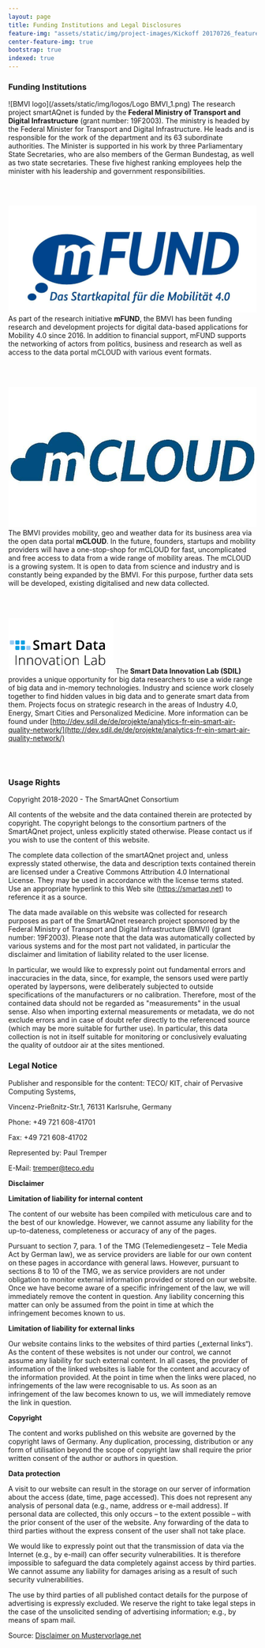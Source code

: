 ```yaml
---
layout: page
title: Funding Institutions and Legal Disclosures
feature-img: "assets/static/img/project-images/Kickoff 20170726_featured_img.jpg"
center-feature-img: true
bootstrap: true
indexed: true
---
```


### Funding Institutions

![BMVI logo](/assets/static/img/logos/Logo BMVI_1.png)
The research project smartAQnet
is funded by the **Federal Ministry of Transport and Digital Infrastructure**
(grant number: 19F2003). The ministry is headed by the Federal Minister for
Transport and Digital Infrastructure. He leads and is responsible for the work
of the department and its 63 subordinate authorities. The Minister is supported
in his work by three Parliamentary State Secretaries, who are also members of
the German Bundestag, as well as two state secretaries. These five highest
ranking employees help the minister with his leadership and government
responsibilities.

<br><br>

![mFUND logo](/assets/static/img/logos/mfund-logo-download-resized.jpg)
As part of the research initiative **mFUND**, the BMVI has been funding research and
development projects for digital data-based applications for Mobility 4.0 since
2016. In addition to financial support, mFUND supports the networking of actors
from politics, business and research as well as access to the data portal mCLOUD
with various event formats.

<br><br>

![mCLOUD logo](/assets/static/img/logos/mcloud-logo.jpg)
The BMVI provides mobility, geo and weather data for its business area via the open data portal **mCLOUD**.
In the future, founders, startups and mobility providers will have a
one-stop-shop for mCLOUD for fast, uncomplicated and free access to data from a
wide range of mobility areas. The mCLOUD is a growing system. It is open to data
from science and industry and is constantly being expanded by the BMVI. For this
purpose, further data sets will be developed, existing digitalised and new data
collected.

<br><br>

![Smart Data Innovation Lab logo](/assets/static/img/logos/sdil-logo.png)
The **Smart Data Innovation Lab (SDIL)** provides a unique opportunity for big data
researchers to use a wide range of big data and in-memory technologies. Industry
and science work closely together to find hidden values ​​in big data and to
generate smart data from them. Projects focus on strategic research in the areas
of Industry 4.0, Energy, Smart Cities and Personalized Medicine. More
information can be found
under [http://dev.sdil.de/de/projekte/analytics-fr-ein-smart-air-quality-network/](http://dev.sdil.de/de/projekte/analytics-fr-ein-smart-air-quality-network/)

<br><br>

### Usage Rights 

Copyright 2018-2020 - The SmartAQnet Consortium

All contents of the website and the data contained therein are protected by copyright. The copyright belongs to the consortium partners of the SmartAQnet project, unless explicitly stated otherwise.  Please contact us if you wish to use the content of this website.

The complete data collection of the smartAQnet project and, unless expressly stated otherwise, the data and description texts contained therein are licensed under a Creative Commons Attribution 4.0 International License. They may be used in accordance with the license terms stated. Use an appropriate hyperlink to this Web site (https://smartaq.net) to reference it as a source.

The data made available on this website was collected for research purposes as part of the SmartAQnet research project sponsored by the Federal Ministry of Transport and Digital Infrastructure (BMVI) (grant number: 19F2003). Please note that the data was automatically collected by various systems and for the most part not validated, in particular the disclaimer and limitation of liability related to the user license.

In particular, we would like to expressly point out fundamental errors and inaccuracies in the data, since, for example, the sensors used were partly operated by laypersons, were deliberately subjected to outside specifications of the manufacturers or no calibration. Therefore, most of the contained data should not be regarded as "measurements" in the usual sense. Also when importing external measurements or metadata, we do not exclude errors and in case of doubt refer directly to the referenced source (which may be more suitable for further use). In particular, this data collection is not in itself suitable for monitoring or conclusively evaluating the quality of outdoor air at the sites mentioned.


### Legal Notice

Publisher and responsible for the content: TECO/ KIT, chair of Pervasive Computing Systems,

Vincenz-Prießnitz-Str.1, 76131 Karlsruhe, Germany

Phone: +49 721 608-41701

Fax: +49 721 608-41702

Represented by: Paul Tremper

E-Mail: tremper@teco.edu

[//]: # (E-Mail: SAQN-web@teco.edu)

  
**Disclaimer**

<p><strong>Limitation of liability for internal content</strong></p>
<p>The content of our website has been compiled with meticulous care and to the best of our knowledge. However, we cannot assume any liability for the up-to-dateness, completeness or accuracy of any of the pages.</p>
<p>Pursuant to section 7, para. 1 of the TMG (Telemediengesetz –  Tele Media Act by German law), we as service providers are liable for our own content on these pages in accordance with general laws. However, pursuant to sections 8 to 10 of the TMG, we as service providers are not under obligation to monitor external information provided or stored on our website. Once we have become aware of a specific infringement of the law, we will immediately remove the content in question. Any liability concerning this matter can only be assumed from the point in time at which the infringement becomes known to us.</p>
<p><strong>Limitation of liability for external links</strong></p>
<p>Our website contains links to the websites of third parties („external links“). As the content of these websites is not under our control, we cannot assume any liability for such external content. In all cases, the provider of information of the linked websites is liable for the content and accuracy of the information provided. At the point in time when the links were placed, no infringements of the law were recognisable to us. As soon as an infringement of the law becomes known to us, we will immediately remove the link in question.</p>
<p><strong>Copyright</strong></p>
<p>The content and works published on this website are governed by the copyright laws of Germany. Any duplication, processing, distribution or any form of utilisation beyond the scope of copyright law shall require the prior written consent of the author or authors in question.</p>
<p><strong>Data protection</strong></p>
<p>A visit to our website can result in the storage on our server of information about the access (date, time, page accessed). This does not represent any analysis of personal data (e.g., name, address or e-mail address). If personal data are collected, this only occurs – to the extent possible – with the prior consent of the user of the website. Any forwarding of the data to third parties without the express consent of the user shall not take place.</p>
<p>We would like to expressly point out that the transmission of data via the Internet (e.g., by e-mail) can offer security vulnerabilities. It is therefore impossible to safeguard the data completely against access by third parties. We cannot assume any liability for damages arising as a result of such security vulnerabilities.</p>
<p>The use by third parties of all published contact details for the purpose of advertising is expressly excluded. We reserve the right to take legal steps in the case of the unsolicited sending of advertising information; e.g., by means of spam mail.</p>

<p>Source: <a href="http://www.mustervorlage.net/disclaimer-muster#Englisch">Disclaimer on Mustervorlage.net</a></p>


<style>
.post-content img{
    max-width: 300px;
    float: left;
    margin: 20px;
    margin-top: 0;
    padding: 0;
}
br{
    clear: both;
}
</style>
